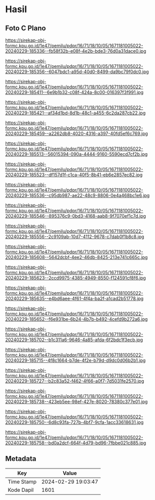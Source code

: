 # Hasil

## Foto C Plano

https://sirekap-obj-formc.kpu.go.id/1e47/pemilu/pdpr/16/71/18/10/05/1671181005022-20240229-185336--fb58f32b-e08f-4e2b-bde3-76d0a31dace0.jpg

https://sirekap-obj-formc.kpu.go.id/1e47/pemilu/pdpr/16/71/18/10/05/1671181005022-20240229-185356--6047bdc1-a95d-40d0-8499-da9bc79f0dc0.jpg

https://sirekap-obj-formc.kpu.go.id/1e47/pemilu/pdpr/16/71/18/10/05/1671181005022-20240229-185411--6e9b1b32-c08f-424a-8c00-016397f3f991.jpg

https://sirekap-obj-formc.kpu.go.id/1e47/pemilu/pdpr/16/71/18/10/05/1671181005022-20240229-185421--af34d1bd-8d1b-48c1-a455-6c2da287cb22.jpg

https://sirekap-obj-formc.kpu.go.id/1e47/pemilu/pdpr/16/71/18/10/05/1671181005022-20240229-185459--a2262db8-4020-4316-a397-40fd5ef6c769.jpg

https://sirekap-obj-formc.kpu.go.id/1e47/pemilu/pdpr/16/71/18/10/05/1671181005022-20240229-185513--56015394-090a-4444-9160-5590ecd7cf2b.jpg

https://sirekap-obj-formc.kpu.go.id/1e47/pemilu/pdpr/16/71/18/10/05/1671181005022-20240229-185523--df157d1f-c1ca-40f5-8b41-eb6e2857ec82.jpg

https://sirekap-obj-formc.kpu.go.id/1e47/pemilu/pdpr/16/71/18/10/05/1671181005022-20240229-185536--c95db987-ae22-48c9-8806-0e4a468bc1e6.jpg

https://sirekap-obj-formc.kpu.go.id/1e47/pemilu/pdpr/16/71/18/10/05/1671181005022-20240229-185546--895376c9-0bd3-4168-aab8-9f7070ef1c7d.jpg

https://sirekap-obj-formc.kpu.go.id/1e47/pemilu/pdpr/16/71/18/10/05/1671181005022-20240229-185556--2c9109ab-10d7-4112-9678-c7dab0f1b8c8.jpg

https://sirekap-obj-formc.kpu.go.id/1e47/pemilu/pdpr/16/71/18/10/05/1671181005022-20240229-185608--5642dcbf-4ee2-46db-8425-213e741c665c.jpg

https://sirekap-obj-formc.kpu.go.id/1e47/pemilu/pdpr/16/71/18/10/05/1671181005022-20240229-185623--2ccd9975-4385-4949-8550-f124591cf8f6.jpg

https://sirekap-obj-formc.kpu.go.id/1e47/pemilu/pdpr/16/71/18/10/05/1671181005022-20240229-185635--e4bd6aee-4f61-4f4a-ba2f-a1cad2b51778.jpg

https://sirekap-obj-formc.kpu.go.id/1e47/pemilu/pdpr/16/71/18/10/05/1671181005022-20240229-185652--f6e931be-6b24-4b7b-b492-4cefd9b272a6.jpg

https://sirekap-obj-formc.kpu.go.id/1e47/pemilu/pdpr/16/71/18/10/05/1671181005022-20240229-185702--b1c311a6-9646-4a85-afda-6f2bdc1f3ecb.jpg

https://sirekap-obj-formc.kpu.go.id/1e47/pemilu/pdpr/16/71/18/10/05/1671181005022-20240229-185715--4f8c1664-b7de-4f2e-b79d-d9dc0d06b2b1.jpg

https://sirekap-obj-formc.kpu.go.id/1e47/pemilu/pdpr/16/71/18/10/05/1671181005022-20240229-185727--b2c83a52-f462-4f66-a0f7-7d5031fe2570.jpg

https://sirekap-obj-formc.kpu.go.id/1e47/pemilu/pdpr/16/71/18/10/05/1671181005022-20240229-185738--423eb5ee-98ef-427e-8020-78380c377e01.jpg

https://sirekap-obj-formc.kpu.go.id/1e47/pemilu/pdpr/16/71/18/10/05/1671181005022-20240229-185750--6d8c93fa-727b-4bf7-9cfa-1acc33618631.jpg

https://sirekap-obj-formc.kpu.go.id/1e47/pemilu/pdpr/16/71/18/10/05/1671181005022-20240229-185758--bd0a2dcf-664f-4d79-bd96-7fbbe021c885.jpg


## Metadata

| Key        | Value               |
| ---------- | ------------------- |
| Time Stamp | 2024-02-29 19:03:47 |
| Kode Dapil | 1601                |



